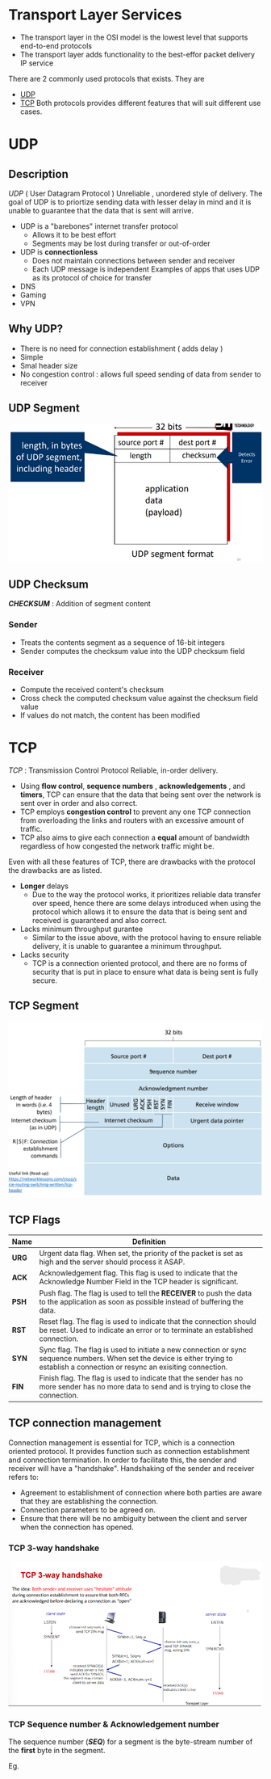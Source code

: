 # Transport Layer Services
- The transport layer in the OSI model is the lowest level that supports end-to-end protocols
- The transport layer adds functionality to the best-effor packet delivery IP service

There are 2 commonly used protocols that exists. They are
- [UDP](#UDP)
- [TCP](#TCP)
Both protocols provides different features that will suit different use cases. 
# UDP
## Description 
*UDP* ( User Datagram Protocol ) 
Unreliable , unordered style of delivery. The goal of UDP is to priortize sending data with lesser delay in mind and it is unable to guarantee that the data that is sent will arrive.
- UDP is a "barebones" internet transfer protocol
	- Allows it to be best effort
	- Segments may be lost during transfer or out-of-order
- UDP is **connectionless** 
	- Does not maintain connections between sender and receiver
	- Each UDP message is independent
Examples of apps that uses UDP as its protocol of choice for transfer 
- DNS
- Gaming 
- VPN

## Why UDP?
-  There is no need for connection establishment ( adds delay )
-  Simple
-  Smal header size
-  No congestion control : allows full speed sending of data from sender to receiver

## UDP Segment

![UDPSegment](https://github.com/greed-k/DP-Study/blob/master/CSD%202160%20(Networking)/images/udpSegment.png)

## UDP Checksum
***CHECKSUM*** : Addition of segment content
### Sender
- Treats the contents segment as a sequence of 16-bit integers
- Sender computes the checksum value into the UDP checksum field
### Receiver
- Compute the received content's checksum
- Cross check the computed checksum value against the checksum field value
- If values do not match, the content has been modified

# TCP
*TCP* : Transmission Control Protocol
Reliable, in-order delivery. 
- Using **flow control**, **sequence numbers** , **acknowledgements** , and **timers**, TCP can ensure that the data that being sent over the network is sent over in order and also correct.
- TCP employs **congestion control** to prevent any one TCP connection from overloading the links and routers with an excessive amount of traffic.
- TCP also aims to give each connection a **equal** amount of bandwidth regardless of how congested the network traffic might be.

Even with all these features of TCP, there are drawbacks with the protocol the drawbacks are as listed.
- **Longer** delays
	- Due to the way the protocol works, it prioritizes reliable data transfer over speed, hence there are some delays introduced when using the protocol which allows it to ensure the data that is being sent and received is guaranteed and also correct.
- Lacks minimum throughput gurantee
	- Similar to the issue above, with the protocol having to ensure reliable delivery, it is unable to guarantee a minimum throughput.
- Lacks security
	- TCP is a connection oriented protocol, and there are no forms of security that is put in place to ensure what data is being sent is fully secure.
## TCP Segment

![TCPSegment](https://github.com/greed-k/DP-Study/blob/master/CSD%202160%20(Networking)/images/tcpSegment.png)

## TCP Flags
|Name | Definition|
|-------|-------|
|**URG**|Urgent data flag. When set, the priority of the packet is set as high and the server should process it ASAP.|
|**ACK**|Acknowledgement flag. This flag is used to indicate that the Acknowledge Number Field in the TCP header is significant.|
|**PSH**|Push flag. The flag is used to tell the **RECEIVER** to push the data to the application as soon as possible instead of buffering the data.|
|**RST**|Reset flag. The flag is used to indicate that the connection should be reset. Used to indicate an error or to terminate an established connection.|
|**SYN**|Sync flag. The flag is used to initiate a new connection or sync sequence numbers. When set the device is either trying to establish a connection or resync an exisiting connection.|
|**FIN**|Finish flag. The flag is used to indicate that the sender has no more sender has no more data to send and is trying to close the connection.|

## TCP connection management 
Connection management is essential for TCP, which is a connection oriented protocol. It provides function such as connection establishment and connection termination. In order to facilitate this, the sender and receiver will have a "handshake". 
Handshaking of the sender and receiver refers to: 
- Agreement to establishment of connection where both parties are aware that they are establishing the connection.
- Connection parameters to be agreed on.
- Ensure that there will be no ambiguity between the client and server when the connection has opened.
### TCP 3-way handshake

![3way](https://github.com/greed-k/DP-Study/blob/master/CSD%202160%20(Networking)/images/3wayHandshake.png)

### TCP Sequence number & Acknowledgement number
The sequence number (***SEQ***) for a segment is the byte-stream number of the **first** byte in the segment.

Eg.
